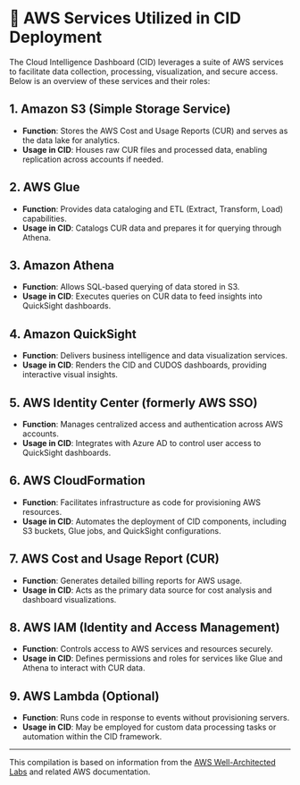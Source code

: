 
# 🧩 AWS Services Utilized in CID Deployment

The Cloud Intelligence Dashboard (CID) leverages a suite of AWS services to facilitate data collection, processing, visualization, and secure access. Below is an overview of these services and their roles:

## 1. Amazon S3 (Simple Storage Service)
- **Function**: Stores the AWS Cost and Usage Reports (CUR) and serves as the data lake for analytics.
- **Usage in CID**: Houses raw CUR files and processed data, enabling replication across accounts if needed.

## 2. AWS Glue
- **Function**: Provides data cataloging and ETL (Extract, Transform, Load) capabilities.
- **Usage in CID**: Catalogs CUR data and prepares it for querying through Athena.

## 3. Amazon Athena
- **Function**: Allows SQL-based querying of data stored in S3.
- **Usage in CID**: Executes queries on CUR data to feed insights into QuickSight dashboards.

## 4. Amazon QuickSight
- **Function**: Delivers business intelligence and data visualization services.
- **Usage in CID**: Renders the CID and CUDOS dashboards, providing interactive visual insights.

## 5. AWS Identity Center (formerly AWS SSO)
- **Function**: Manages centralized access and authentication across AWS accounts.
- **Usage in CID**: Integrates with Azure AD to control user access to QuickSight dashboards.

## 6. AWS CloudFormation
- **Function**: Facilitates infrastructure as code for provisioning AWS resources.
- **Usage in CID**: Automates the deployment of CID components, including S3 buckets, Glue jobs, and QuickSight configurations.

## 7. AWS Cost and Usage Report (CUR)
- **Function**: Generates detailed billing reports for AWS usage.
- **Usage in CID**: Acts as the primary data source for cost analysis and dashboard visualizations.

## 8. AWS IAM (Identity and Access Management)
- **Function**: Controls access to AWS services and resources securely.
- **Usage in CID**: Defines permissions and roles for services like Glue and Athena to interact with CUR data.

## 9. AWS Lambda (Optional)
- **Function**: Runs code in response to events without provisioning servers.
- **Usage in CID**: May be employed for custom data processing tasks or automation within the CID framework.

---

This compilation is based on information from the [AWS Well-Architected Labs](https://www.wellarchitectedlabs.com/cloud-intelligence-dashboards/) and related AWS documentation.
